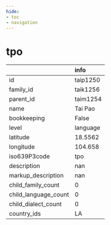 ```yaml
---
hide:
- toc
- navigation
---
```

# tpo
|                      | info     |
|:---------------------|:---------|
| id                   | taip1250 |
| family_id            | taik1256 |
| parent_id            | taim1254 |
| name                 | Tai Pao  |
| bookkeeping          | False    |
| level                | language |
| latitude             | 18.5562  |
| longitude            | 104.658  |
| iso639P3code         | tpo      |
| description          | nan      |
| markup_description   | nan      |
| child_family_count   | 0        |
| child_language_count | 0        |
| child_dialect_count  | 0        |
| country_ids          | LA       |